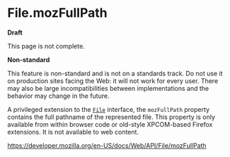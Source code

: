 # File.mozFullPath

**Draft**

This page is not complete.

**Non-standard**

This feature is non-standard and is not on a standards track. Do not use it on production sites facing the Web: it will not work for every user. There may also be large incompatibilities between implementations and the behavior may change in the future.

A privileged extension to the [`File`](../file) interface, the `mozFullPath` property contains the full pathname of the represented file. This property is only available from within browser code or old-style XPCOM-based Firefox extensions. It is not available to web content.

<a href="https://developer.mozilla.org/en-US/docs/Web/API/File/mozFullPath" class="_attribution-link">https://developer.mozilla.org/en-US/docs/Web/API/File/mozFullPath</a>
